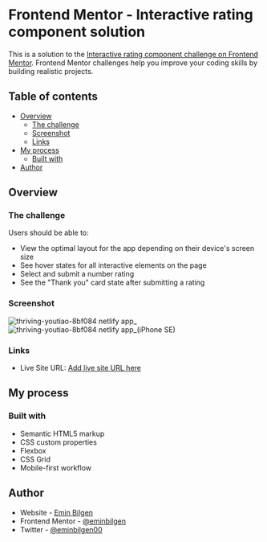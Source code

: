 # Frontend Mentor - Interactive rating component solution

This is a solution to the [Interactive rating component challenge on Frontend Mentor](https://www.frontendmentor.io/challenges/interactive-rating-component-koxpeBUmI). Frontend Mentor challenges help you improve your coding skills by building realistic projects. 

## Table of contents

- [Overview](#overview)
  - [The challenge](#the-challenge)
  - [Screenshot](#screenshot)
  - [Links](#links)
- [My process](#my-process)
  - [Built with](#built-with)
- [Author](#author)

## Overview

### The challenge

Users should be able to:

- View the optimal layout for the app depending on their device's screen size
- See hover states for all interactive elements on the page
- Select and submit a number rating
- See the "Thank you" card state after submitting a rating

### Screenshot

![thriving-youtiao-8bf084 netlify app_](https://user-images.githubusercontent.com/46069858/190028965-58ea0230-583e-4146-8254-d4ff880b0903.png)
![thriving-youtiao-8bf084 netlify app_(iPhone SE)](https://user-images.githubusercontent.com/46069858/190028980-89156580-b041-487d-a07b-3d18d78978e5.png)

### Links

- Live Site URL: [Add live site URL here](https://thriving-youtiao-8bf084.netlify.app)

## My process

### Built with

- Semantic HTML5 markup
- CSS custom properties
- Flexbox
- CSS Grid
- Mobile-first workflow

## Author

- Website - [Emin Bilgen](https://eminbilgen.github.io)
- Frontend Mentor - [@eminbilgen](https://www.frontendmentor.io/profile/eminbilgen)
- Twitter - [@eminbilgen00](https://www.twitter.com/eminbilgen00)
